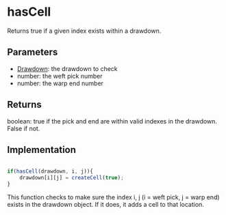 # hasCell
Returns true if a given index exists within a drawdown. 


## Parameters
- [Drawdown](../drawdown/drawdown.md): the drawdown to check 
- number: the weft pick number
- number: the warp end number


## Returns
boolean: true if the pick and end are within valid indexes in the drawdown. False if not.  


## Implementation

```jsx

if(hasCell(drawdown, i, j)){
    drawdown[i][j] = createCell(true);
}

```

This function checks to make sure the index i, j (i = weft pick, j = warp end) exists in the drawdown object. If it does, it adds a cell to that location. 


